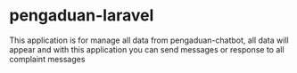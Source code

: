 # pengaduan-laravel
This application is for manage all data from pengaduan-chatbot, all data will appear and with this application you can send messages or response to all complaint messages
